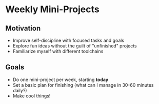 # Weekly Mini-Projects

## Motivation

* Improve self-discipline with focused tasks and goals
* Explore fun ideas without the guilt of "unfinished" projects
* Familiarize myself with different toolchains

## Goals

* Do one mini-project per week, starting **today**
* Set a basic plan for finishing (what can I manage in 30-60 minutes daily?)
* Make cool things!